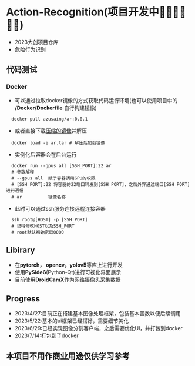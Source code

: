 # Action-Recognition(项目开发中🏃‍♂️🏃‍♂️🏃‍♂️)
* 2023大创项目仓库
* 危险行为识别
## 代码测试
### Docker
* 可以通过拉取docker镜像的方式获取代码运行环境(也可以使用项目中的 **/Docker/Dockerfile** 自行构建镜像)
```shell
  docker pull azusaing/ar:0.0.1
```
* 或者直接下载[压缩的镜像](http://azusaing.top/ar-docker)并解压
```shell
  docker load -i ar.tar # 解压后加载镜像
```
* 实例化后容器会在后台运行
```shell
  docker run --gpus all [SSH_PORT]:22 ar
  # 参数解释
  # --gpus all  赋予容器调用GPU的权限
  # [SSH_PORT]:22 将容器的22端口转发到[SSH_PORT]，之后外界通过端口[SSH_PORT]进行通信
  # ar          镜像名称
```
* 此时可以通过ssh服务连接远程连接容器
```shell
  ssh root@[HOST] -p [SSH_PORT]
  # 记得修改HOST以及SSH_PORT
  # root默认初始密码0000
```
## Libirary
* 在**pytorch， opencv，yolov5**等库上进行开发
* 使用**PySide6**(Python-Qt)进行可视化界面展示
* 目前使用**DroidCamX**作为网络摄像头采集数据
## Progress
* 2023/4/27:目前正在搭建基本图像处理框架，包装基本函数以便后续调用
* 2023/5/22:基本的ui框架已经搭好，需要细节美化
* 2023/6/29:已经实现图像分割客户端，之后需要优化UI，并打包到docker
* 2023/7/14:打包到了docker 
## 本项目不用作商业用途仅供学习参考
